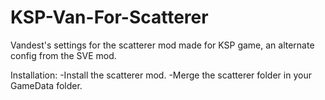 # KSP-Van-For-Scatterer
Vandest's settings for the scatterer mod made for KSP game, an alternate config from the SVE mod.

Installation:
-Install the scatterer mod.
-Merge the scatterer folder in your GameData folder.
